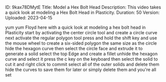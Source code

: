 ID: 9kax78DMytE
Title: Model a Hex Bolt Head
Description: This video takes a quick look at modeling a Hex Bolt Head in Plasticity.
Duration: 50
Version: 
Uploaded: 2023-04-15

yum yum Floyd here with a quick look at
modeling a hex bolt head in Plasticity
start by activating the center circle
tool and create a circle curve next
activate the regular polygon tool press
and hold the shift key and use the mouse
wheel to create a six-sided polygon the
same size as the circle hide the hexagon
curve then select the circle face and
extrude it to generate a solid select
the top Edge and create a fillet unhide
the hexagon curve and select it press
the c key on the keyboard then select
the solid to cut it and right click to
commit select all of the outer solids
and delete them hide the curves to save
them for later or simply delete them and
you're all set